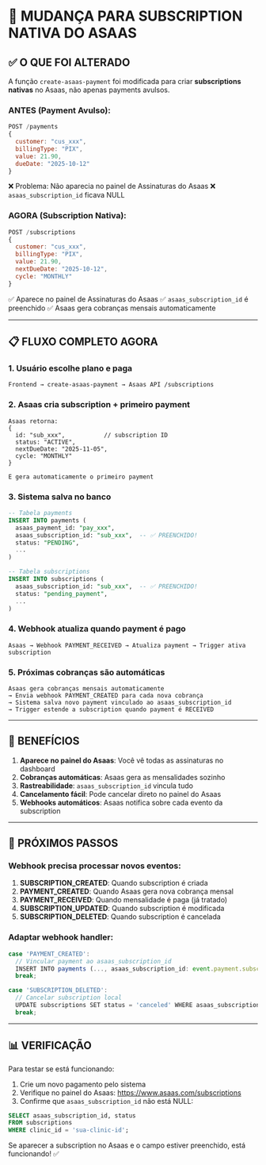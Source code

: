 # 🔄 MUDANÇA PARA SUBSCRIPTION NATIVA DO ASAAS

## ✅ O QUE FOI ALTERADO

A função `create-asaas-payment` foi modificada para criar **subscriptions nativas** no Asaas, não apenas payments avulsos.

### ANTES (Payment Avulso):
```javascript
POST /payments
{
  customer: "cus_xxx",
  billingType: "PIX",
  value: 21.90,
  dueDate: "2025-10-12"
}
```
❌ Problema: Não aparecia no painel de Assinaturas do Asaas
❌ `asaas_subscription_id` ficava NULL

### AGORA (Subscription Nativa):
```javascript
POST /subscriptions
{
  customer: "cus_xxx",
  billingType: "PIX",
  value: 21.90,
  nextDueDate: "2025-10-12",
  cycle: "MONTHLY"
}
```
✅ Aparece no painel de Assinaturas do Asaas
✅ `asaas_subscription_id` é preenchido
✅ Asaas gera cobranças mensais automaticamente

---

## 📋 FLUXO COMPLETO AGORA

### 1. Usuário escolhe plano e paga
```
Frontend → create-asaas-payment → Asaas API /subscriptions
```

### 2. Asaas cria subscription + primeiro payment
```
Asaas retorna:
{
  id: "sub_xxx",           // subscription ID
  status: "ACTIVE",
  nextDueDate: "2025-11-05",
  cycle: "MONTHLY"
}

E gera automaticamente o primeiro payment
```

### 3. Sistema salva no banco
```sql
-- Tabela payments
INSERT INTO payments (
  asaas_payment_id: "pay_xxx",
  asaas_subscription_id: "sub_xxx",  -- ✅ PREENCHIDO!
  status: "PENDING",
  ...
)

-- Tabela subscriptions
INSERT INTO subscriptions (
  asaas_subscription_id: "sub_xxx",  -- ✅ PREENCHIDO!
  status: "pending_payment",
  ...
)
```

### 4. Webhook atualiza quando payment é pago
```
Asaas → Webhook PAYMENT_RECEIVED → Atualiza payment → Trigger ativa subscription
```

### 5. Próximas cobranças são automáticas
```
Asaas gera cobranças mensais automaticamente
→ Envia webhook PAYMENT_CREATED para cada nova cobrança
→ Sistema salva novo payment vinculado ao asaas_subscription_id
→ Trigger estende a subscription quando payment é RECEIVED
```

---

## 🎯 BENEFÍCIOS

1. **Aparece no painel do Asaas**: Você vê todas as assinaturas no dashboard
2. **Cobranças automáticas**: Asaas gera as mensalidades sozinho
3. **Rastreabilidade**: `asaas_subscription_id` vincula tudo
4. **Cancelamento fácil**: Pode cancelar direto no painel do Asaas
5. **Webhooks automáticos**: Asaas notifica sobre cada evento da subscription

---

## 🔧 PRÓXIMOS PASSOS

### Webhook precisa processar novos eventos:

1. **SUBSCRIPTION_CREATED**: Quando subscription é criada
2. **PAYMENT_CREATED**: Quando Asaas gera nova cobrança mensal
3. **PAYMENT_RECEIVED**: Quando mensalidade é paga (já tratado)
4. **SUBSCRIPTION_UPDATED**: Quando subscription é modificada
5. **SUBSCRIPTION_DELETED**: Quando subscription é cancelada

### Adaptar webhook handler:
```javascript
case 'PAYMENT_CREATED':
  // Vincular payment ao asaas_subscription_id
  INSERT INTO payments (..., asaas_subscription_id: event.payment.subscription)
  break;

case 'SUBSCRIPTION_DELETED':
  // Cancelar subscription local
  UPDATE subscriptions SET status = 'canceled' WHERE asaas_subscription_id = event.subscription
  break;
```

---

## 📊 VERIFICAÇÃO

Para testar se está funcionando:

1. Crie um novo pagamento pelo sistema
2. Verifique no painel do Asaas: https://www.asaas.com/subscriptions
3. Confirme que `asaas_subscription_id` não está NULL:
```sql
SELECT asaas_subscription_id, status 
FROM subscriptions 
WHERE clinic_id = 'sua-clinic-id';
```

Se aparecer a subscription no Asaas e o campo estiver preenchido, está funcionando! ✅
